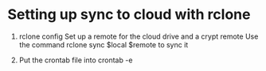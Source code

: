 # Setting up sync to cloud with rclone

1. rclone config
Set up a remote for the cloud drive and a crypt remote
Use the command rclone sync $local $remote to sync it

2. Put the crontab file into crontab -e
